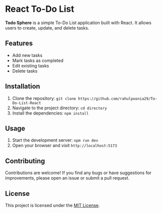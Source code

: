 # React To-Do List

**Todo Sphere** is a simple To-Do List application built with React. It allows users to create, update, and delete tasks.

## Features

-   Add new tasks
-   Mark tasks as completed
-   Edit existing tasks
-   Delete tasks

## Installation

1. Clone the repository: `git clone https://github.com/rahulpoonia29/To-Do-List-React`
2. Navigate to the project directory: `cd directory`
3. Install the dependencies: `npm install`

## Usage

1. Start the development server: `npm run dev`
2. Open your browser and visit `http://localhost:5173`

## Contributing

Contributions are welcome! If you find any bugs or have suggestions for improvements, please open an issue or submit a pull request.

## License

This project is licensed under the [MIT License](LICENSE).
